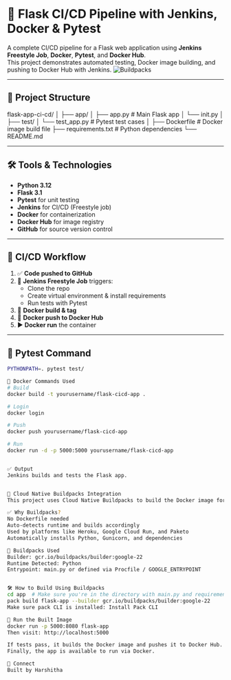 # 🚀 Flask CI/CD Pipeline with Jenkins, Docker & Pytest

A complete CI/CD pipeline for a Flask web application using **Jenkins Freestyle Job**, **Docker**, **Pytest**, and **Docker Hub**.  
This project demonstrates automated testing, Docker image building, and pushing to Docker Hub with Jenkins.
![Buildpacks](https://img.shields.io/badge/Built%20With-Buildpacks-blue)

---

## 📁 Project Structure

flask-app-ci-cd/
│
├── app/
│ ├── app.py # Main Flask app
│ └── init.py
│
├── test/
│ └── test_app.py # Pytest test cases
│
├── Dockerfile # Docker image build file
├── requirements.txt # Python dependencies
└── README.md


---

## 🛠️ Tools & Technologies

- **Python 3.12**
- **Flask 3.1**
- **Pytest** for unit testing
- **Jenkins** for CI/CD (Freestyle job)
- **Docker** for containerization
- **Docker Hub** for image registry
- **GitHub** for source version control

---

## 🔁 CI/CD Workflow

1. ✅ **Code pushed to GitHub**
2. 🔁 **Jenkins Freestyle Job** triggers:
   - Clone the repo
   - Create virtual environment & install requirements
   - Run tests with Pytest
3. 🐳 **Docker build & tag**
4. 🚀 **Docker push to Docker Hub**
5. ▶️ **Docker run** the container

---

## 🧪 Pytest Command

```bash
PYTHONPATH=. pytest test/

🐳 Docker Commands Used
# Build
docker build -t yourusername/flask-cicd-app .

# Login
docker login

# Push
docker push yourusername/flask-cicd-app

# Run
docker run -d -p 5000:5000 yourusername/flask-cicd-app


✅ Output
Jenkins builds and tests the Flask app.


🚀 Cloud Native Buildpacks Integration
This project uses Cloud Native Buildpacks to build the Docker image for the Flask application without writing a Dockerfile.

✅ Why Buildpacks?
No Dockerfile needed
Auto-detects runtime and builds accordingly
Used by platforms like Heroku, Google Cloud Run, and Paketo
Automatically installs Python, Gunicorn, and dependencies

🔧 Buildpacks Used
Builder: gcr.io/buildpacks/builder:google-22
Runtime Detected: Python
Entrypoint: main.py or defined via Procfile / GOOGLE_ENTRYPOINT


🛠️ How to Build Using Buildpacks
cd app  # Make sure you're in the directory with main.py and requirements.txt
pack build flask-app --builder gcr.io/buildpacks/builder:google-22
Make sure pack CLI is installed: Install Pack CLI

🐳 Run the Built Image
docker run -p 5000:8080 flask-app
Then visit: http://localhost:5000

If tests pass, it builds the Docker image and pushes it to Docker Hub.
Finally, the app is available to run via Docker.

🤝 Connect
Built by Harshitha

